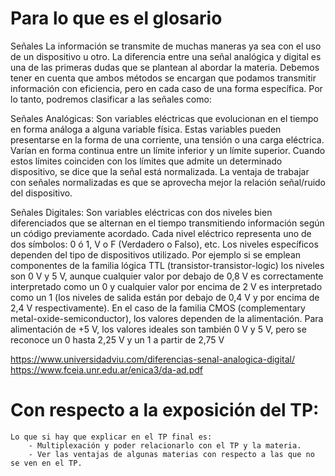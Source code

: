 # Para lo que es el glosario

Señales
La información se transmite de muchas maneras ya sea con el uso de un dispositivo u otro. La diferencia entre una señal analógica
y digital es una de las primeras dudas que se plantean al abordar la materia. Debemos tener en cuenta que ambos métodos se
encargan que podamos transmitir información con eficiencia, pero en cada caso de una forma específica. Por lo tanto, podremos
clasificar a las señales como:

Señales Analógicas: Son variables eléctricas que evolucionan en el tiempo en forma análoga a alguna variable física. Estas
variables pueden presentarse en la forma de una corriente, una tensión o una carga eléctrica. Varían en forma continua entre un
límite inferior y un límite superior. Cuando estos límites coinciden con los límites que admite un determinado dispositivo, se
dice que la señal está normalizada. La ventaja de trabajar con señales normalizadas es que se aprovecha mejor la relación
señal/ruido del dispositivo.

Señales Digitales: Son variables eléctricas con dos niveles bien diferenciados que se alternan en el tiempo transmitiendo
información según un código previamente acordado. Cada nivel eléctrico representa uno de dos símbolos: 0 ó 1, V o F (Verdadero o
Falso), etc. Los niveles específicos dependen del tipo de dispositivos utilizado. Por ejemplo si se emplean componentes de la
familia lógica TTL (transistor-transistor-logic) los niveles son 0 V y 5 V, aunque cualquier valor por debajo de 0,8 V es
correctamente interpretado como un 0 y cualquier valor por encima de 2 V es interpretado como un 1 (los niveles de salida están
por debajo de 0,4 V y por encima de 2,4 V respectivamente). En el caso de la familia CMOS (complementary
metal-oxide-semiconductor), los valores dependen de la alimentación. Para alimentación de +5 V, los valores ideales son también 0
V y 5 V, pero se reconoce un 0 hasta 2,25 V y un 1 a partir de 2,75 V

https://www.universidadviu.com/diferencias-senal-analogica-digital/
https://www.fceia.unr.edu.ar/enica3/da-ad.pdf


# Con respecto a la exposición del TP:

	Lo que si hay que explicar en el TP final es:
		- Multiplexación y poder relacionarlo con el TP y la materia.
		- Ver las ventajas de algunas materias con respecto a las que no se ven en el TP.
